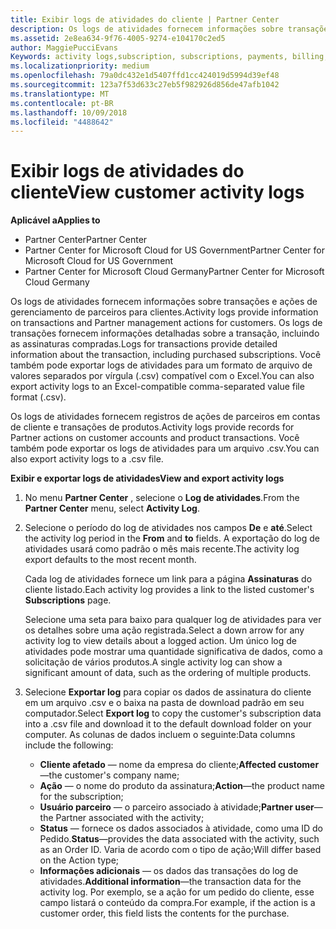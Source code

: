 ```yaml
---
title: Exibir logs de atividades do cliente | Partner Center
description: Os logs de atividades fornecem informações sobre transações e ações de gerenciamento de parceiros para clientes.
ms.assetid: 2e8ea634-9f76-4005-9274-e104170c2ed5
author: MaggiePucciEvans
Keywords: activity logs,subscription, subscriptions, payments, billing, transactions
ms.localizationpriority: medium
ms.openlocfilehash: 79a0dc432e1d5407ffd1cc424019d5994d39ef48
ms.sourcegitcommit: 123a7f53d633c27eb5f982926d856de47afb1042
ms.translationtype: MT
ms.contentlocale: pt-BR
ms.lasthandoff: 10/09/2018
ms.locfileid: "4488642"
---
```

# <a name="view-customer-activity-logs"></a><span data-ttu-id="4a812-103">Exibir logs de atividades do cliente</span><span class="sxs-lookup"><span data-stu-id="4a812-103">View customer activity logs</span></span>

**<span data-ttu-id="4a812-104">Aplicável a</span><span class="sxs-lookup"><span data-stu-id="4a812-104">Applies to</span></span>**

-  <span data-ttu-id="4a812-105">Partner Center</span><span class="sxs-lookup"><span data-stu-id="4a812-105">Partner Center</span></span>
-  <span data-ttu-id="4a812-106">Partner Center for Microsoft Cloud for US Government</span><span class="sxs-lookup"><span data-stu-id="4a812-106">Partner Center for Microsoft Cloud for US Government</span></span>
-  <span data-ttu-id="4a812-107">Partner Center for Microsoft Cloud Germany</span><span class="sxs-lookup"><span data-stu-id="4a812-107">Partner Center for Microsoft Cloud Germany</span></span>


<span data-ttu-id="4a812-108">Os logs de atividades fornecem informações sobre transações e ações de gerenciamento de parceiros para clientes.</span><span class="sxs-lookup"><span data-stu-id="4a812-108">Activity logs provide information on transactions and Partner management actions for customers.</span></span> <span data-ttu-id="4a812-109">Os logs de transações fornecem informações detalhadas sobre a transação, incluindo as assinaturas compradas.</span><span class="sxs-lookup"><span data-stu-id="4a812-109">Logs for transactions provide detailed information about the transaction, including purchased subscriptions.</span></span> <span data-ttu-id="4a812-110">Você também pode exportar logs de atividades para um formato de arquivo de valores separados por vírgula (.csv) compatível com o Excel.</span><span class="sxs-lookup"><span data-stu-id="4a812-110">You can also export activity logs to an Excel-compatible comma-separated value file format (.csv).</span></span>

<span data-ttu-id="4a812-111">Os logs de atividades fornecem registros de ações de parceiros em contas de cliente e transações de produtos.</span><span class="sxs-lookup"><span data-stu-id="4a812-111">Activity logs provide records for Partner actions on customer accounts and product transactions.</span></span> <span data-ttu-id="4a812-112">Você também pode exportar os logs de atividades para um arquivo .csv.</span><span class="sxs-lookup"><span data-stu-id="4a812-112">You can also export activity logs to a .csv file.</span></span>

**<span data-ttu-id="4a812-113">Exibir e exportar logs de atividades</span><span class="sxs-lookup"><span data-stu-id="4a812-113">View and export activity logs</span></span>**

1.  <span data-ttu-id="4a812-114">No menu **Partner Center** , selecione o **Log de atividades**.</span><span class="sxs-lookup"><span data-stu-id="4a812-114">From the **Partner Center** menu, select **Activity Log**.</span></span>
2.  <span data-ttu-id="4a812-115">Selecione o período do log de atividades nos campos **De** e **até**.</span><span class="sxs-lookup"><span data-stu-id="4a812-115">Select the activity log period in the **From** and **to** fields.</span></span> <span data-ttu-id="4a812-116">A exportação do log de atividades usará como padrão o mês mais recente.</span><span class="sxs-lookup"><span data-stu-id="4a812-116">The activity log export defaults to the most recent month.</span></span>

    <span data-ttu-id="4a812-117">Cada log de atividades fornece um link para a página **Assinaturas** do cliente listado.</span><span class="sxs-lookup"><span data-stu-id="4a812-117">Each activity log provides a link to the listed customer's **Subscriptions** page.</span></span>

    <span data-ttu-id="4a812-118">Selecione uma seta para baixo para qualquer log de atividades para ver os detalhes sobre uma ação registrada.</span><span class="sxs-lookup"><span data-stu-id="4a812-118">Select a down arrow for any activity log to view details about a logged action.</span></span> <span data-ttu-id="4a812-119">Um único log de atividades pode mostrar uma quantidade significativa de dados, como a solicitação de vários produtos.</span><span class="sxs-lookup"><span data-stu-id="4a812-119">A single activity log can show a significant amount of data, such as the ordering of multiple products.</span></span>

3.  <span data-ttu-id="4a812-120">Selecione **Exportar log** para copiar os dados de assinatura do cliente em um arquivo .csv e o baixa na pasta de download padrão em seu computador.</span><span class="sxs-lookup"><span data-stu-id="4a812-120">Select **Export log** to copy the customer's subscription data into a .csv file and download it to the default download folder on your computer.</span></span> <span data-ttu-id="4a812-121">As colunas de dados incluem o seguinte:</span><span class="sxs-lookup"><span data-stu-id="4a812-121">Data columns include the following:</span></span>
    -   <span data-ttu-id="4a812-122">**Cliente afetado** — nome da empresa do cliente;</span><span class="sxs-lookup"><span data-stu-id="4a812-122">**Affected customer**—the customer's company name;</span></span>
    -   <span data-ttu-id="4a812-123">**Ação** — o nome do produto da assinatura;</span><span class="sxs-lookup"><span data-stu-id="4a812-123">**Action**—the product name for the subscription;</span></span>
    -   <span data-ttu-id="4a812-124">**Usuário parceiro** — o parceiro associado à atividade;</span><span class="sxs-lookup"><span data-stu-id="4a812-124">**Partner user**—the Partner associated with the activity;</span></span>
    -   <span data-ttu-id="4a812-125">**Status** — fornece os dados associados à atividade, como uma ID do Pedido.</span><span class="sxs-lookup"><span data-stu-id="4a812-125">**Status**—provides the data associated with the activity, such as an Order ID.</span></span> <span data-ttu-id="4a812-126">Varia de acordo com o tipo de ação;</span><span class="sxs-lookup"><span data-stu-id="4a812-126">Will differ based on the Action type;</span></span>
    -   <span data-ttu-id="4a812-127">**Informações adicionais** — os dados das transações do log de atividades.</span><span class="sxs-lookup"><span data-stu-id="4a812-127">**Additional information**—the transaction data for the activity log.</span></span> <span data-ttu-id="4a812-128">Por exemplo, se a ação for um pedido do cliente, esse campo listará o conteúdo da compra.</span><span class="sxs-lookup"><span data-stu-id="4a812-128">For example, if the action is a customer order, this field lists the contents for the purchase.</span></span>

 

 



